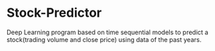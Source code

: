 # Stock-Predictor
Deep Learning program based on time sequential models to predict a stock(trading volume and close price) using data of the past years.
